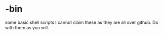 # -bin
some basic shell scripts I cannot claim these as they are all over github. Do with them as you will.
